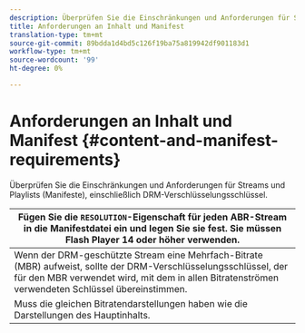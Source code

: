 ```yaml
---
description: Überprüfen Sie die Einschränkungen und Anforderungen für Streams und Playlists (Manifeste), einschließlich DRM-Verschlüsselungsschlüssel.
title: Anforderungen an Inhalt und Manifest
translation-type: tm+mt
source-git-commit: 89bdda1d4bd5c126f19ba75a819942df901183d1
workflow-type: tm+mt
source-wordcount: '99'
ht-degree: 0%

---
```



# Anforderungen an Inhalt und Manifest {#content-and-manifest-requirements}

Überprüfen Sie die Einschränkungen und Anforderungen für Streams und Playlists (Manifeste), einschließlich DRM-Verschlüsselungsschlüssel.

| Fügen Sie die `RESOLUTION`-Eigenschaft für jeden ABR-Stream in die Manifestdatei ein und legen Sie sie fest. Sie müssen Flash Player 14 oder höher verwenden. |
|---|
| Wenn der DRM-geschützte Stream eine Mehrfach-Bitrate (MBR) aufweist, sollte der DRM-Verschlüsselungsschlüssel, der für den MBR verwendet wird, mit dem in allen Bitratenströmen verwendeten Schlüssel übereinstimmen. |
| Muss die gleichen Bitratendarstellungen haben wie die Darstellungen des Hauptinhalts. |